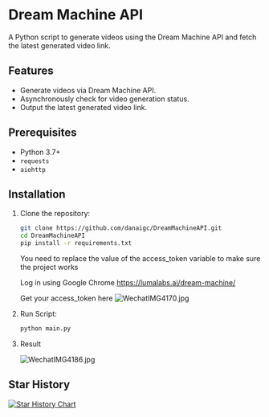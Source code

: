 # Dream Machine API

A Python script to generate videos using the Dream Machine API and fetch the latest generated video link.

## Features

- Generate videos via Dream Machine API.
- Asynchronously check for video generation status.
- Output the latest generated video link.

## Prerequisites

- Python 3.7+
- `requests`
- `aiohttp`

## Installation

1. Clone the repository:
    ```bash
    git clone https://github.com/danaigc/DreamMachineAPI.git
    cd DreamMachineAPI
    pip install -r requirements.txt
    ```
   You need to replace the value of the access_token variable to make sure the project works   

   Log in using Google Chrome https://lumalabs.ai/dream-machine/

   Get your access_token here
  ![WechatIMG4170.jpg](https://s2.loli.net/2024/06/13/Cd6gQ4AaZKGNb3r.png)
2. Run Script:
    ```bash
    python main.py
    ```
3. Result

   ![WechatIMG4186.jpg](https://s2.loli.net/2024/06/14/cBe9M3kLijZQaYH.jpg)

## Star History

[![Star History Chart](https://api.star-history.com/svg?repos=danaigc/DreamMachineAPI&type=Date)](https://star-history.com/#danaigc/DreamMachineAPI&Date)
